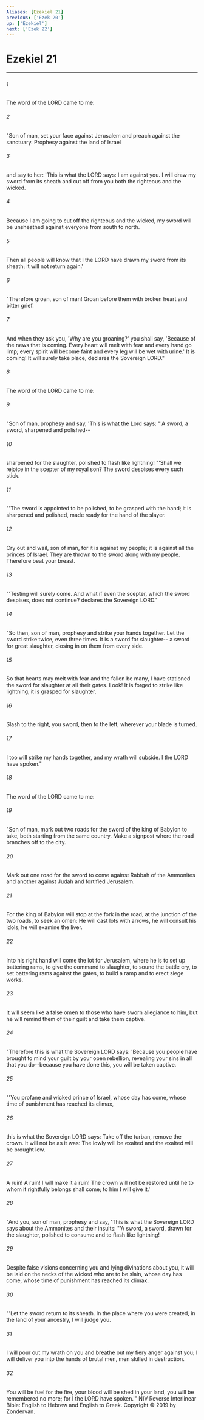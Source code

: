 ```yaml
---
Aliases: [Ezekiel 21]
previous: ['Ezek 20']
up: ['Ezekiel']
next: ['Ezek 22']
---
```

# Ezekiel 21

***


###### 1 
The word of the LORD came to me: 

###### 2 
"Son of man, set your face against Jerusalem and preach against the sanctuary. Prophesy against the land of Israel 

###### 3 
and say to her: 'This is what the LORD says: I am against you. I will draw my sword from its sheath and cut off from you both the righteous and the wicked. 

###### 4 
Because I am going to cut off the righteous and the wicked, my sword will be unsheathed against everyone from south to north. 

###### 5 
Then all people will know that I the LORD have drawn my sword from its sheath; it will not return again.' 

###### 6 
"Therefore groan, son of man! Groan before them with broken heart and bitter grief. 

###### 7 
And when they ask you, 'Why are you groaning?' you shall say, 'Because of the news that is coming. Every heart will melt with fear and every hand go limp; every spirit will become faint and every leg will be wet with urine.' It is coming! It will surely take place, declares the Sovereign LORD." 

###### 8 
The word of the LORD came to me: 

###### 9 
"Son of man, prophesy and say, 'This is what the Lord says: "'A sword, a sword, sharpened and polished-- 

###### 10 
sharpened for the slaughter, polished to flash like lightning! "'Shall we rejoice in the scepter of my royal son? The sword despises every such stick. 

###### 11 
"'The sword is appointed to be polished, to be grasped with the hand; it is sharpened and polished, made ready for the hand of the slayer. 

###### 12 
Cry out and wail, son of man, for it is against my people; it is against all the princes of Israel. They are thrown to the sword along with my people. Therefore beat your breast. 

###### 13 
"'Testing will surely come. And what if even the scepter, which the sword despises, does not continue? declares the Sovereign LORD.' 

###### 14 
"So then, son of man, prophesy and strike your hands together. Let the sword strike twice, even three times. It is a sword for slaughter-- a sword for great slaughter, closing in on them from every side. 

###### 15 
So that hearts may melt with fear and the fallen be many, I have stationed the sword for slaughter at all their gates. Look! It is forged to strike like lightning, it is grasped for slaughter. 

###### 16 
Slash to the right, you sword, then to the left, wherever your blade is turned. 

###### 17 
I too will strike my hands together, and my wrath will subside. I the LORD have spoken." 

###### 18 
The word of the LORD came to me: 

###### 19 
"Son of man, mark out two roads for the sword of the king of Babylon to take, both starting from the same country. Make a signpost where the road branches off to the city. 

###### 20 
Mark out one road for the sword to come against Rabbah of the Ammonites and another against Judah and fortified Jerusalem. 

###### 21 
For the king of Babylon will stop at the fork in the road, at the junction of the two roads, to seek an omen: He will cast lots with arrows, he will consult his idols, he will examine the liver. 

###### 22 
Into his right hand will come the lot for Jerusalem, where he is to set up battering rams, to give the command to slaughter, to sound the battle cry, to set battering rams against the gates, to build a ramp and to erect siege works. 

###### 23 
It will seem like a false omen to those who have sworn allegiance to him, but he will remind them of their guilt and take them captive. 

###### 24 
"Therefore this is what the Sovereign LORD says: 'Because you people have brought to mind your guilt by your open rebellion, revealing your sins in all that you do--because you have done this, you will be taken captive. 

###### 25 
"'You profane and wicked prince of Israel, whose day has come, whose time of punishment has reached its climax, 

###### 26 
this is what the Sovereign LORD says: Take off the turban, remove the crown. It will not be as it was: The lowly will be exalted and the exalted will be brought low. 

###### 27 
A ruin! A ruin! I will make it a ruin! The crown will not be restored until he to whom it rightfully belongs shall come; to him I will give it.' 

###### 28 
"And you, son of man, prophesy and say, 'This is what the Sovereign LORD says about the Ammonites and their insults: "'A sword, a sword, drawn for the slaughter, polished to consume and to flash like lightning! 

###### 29 
Despite false visions concerning you and lying divinations about you, it will be laid on the necks of the wicked who are to be slain, whose day has come, whose time of punishment has reached its climax. 

###### 30 
"'Let the sword return to its sheath. In the place where you were created, in the land of your ancestry, I will judge you. 

###### 31 
I will pour out my wrath on you and breathe out my fiery anger against you; I will deliver you into the hands of brutal men, men skilled in destruction. 

###### 32 
You will be fuel for the fire, your blood will be shed in your land, you will be remembered no more; for I the LORD have spoken.'" NIV Reverse Interlinear Bible: English to Hebrew and English to Greek. Copyright © 2019 by Zondervan.
